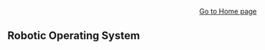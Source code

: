 <p align="right">
<a href="https://tjlw.github.io/">Go to Home page</a>
</p>

## Robotic Operating System
